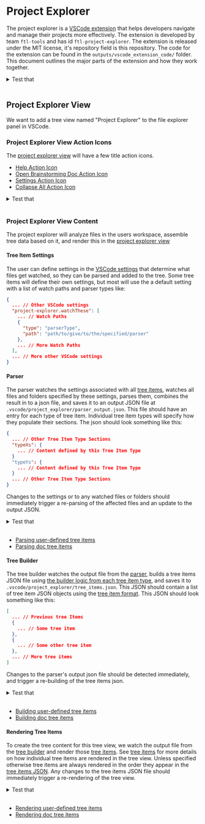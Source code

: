 # Project Explorer

The project explorer is a [VSCode extension](/design_docs/vscode_extensions.md) that helps developers navigate and manage their projects more effectively. The extension is developed by team `ftl-tools` and has id `ftl-project-explorer`. The extension is released under the MIT license, it's repository field is this repository. The code for the extension can be found in the `outputs/vscode_extension_code/` folder. This document outlines the major parts of the extension and how they work together.

<details>
<summary>Test that</summary>

- The extension identifier is ftl-tools.project-explorer and the view appears in the Explorer panel titled "Project Explorer" on activation.
- The extension README opens from the marketplace entry; repository points to this repo; license is MIT.
- Enabling/disabling the extension shows/hides the view without errors; no orphaned commands or views remain.
- Activation creates the .vscode/project_explorer folder if missing without prompting; deactivation disposes file watchers.
- Switching color theme does not break icons or view rendering.

[How to Test](/design_docs/vscode_extensions.md#testing)

</details><br>

## Project Explorer View

We want to add a tree view named "Project Explorer" to the file explorer panel in VSCode.

### Project Explorer View Action Icons

The [project explorer view](#project-explorer-view) will have a few title action icons.

[//]: # "{ TODO: In future, autogenerate this list }"

- [Help Action Icon](/design_docs/title_action_icons/title_action_icons.md#help)
- [Open Brainstorming Doc Action Icon](/design_docs/title_action_icons/title_action_icons.md#open-brainstorming-doc)
- [Settings Action Icon](/design_docs/title_action_icons/title_action_icons.md#settings)
- [Collapse All Action Icon](/design_docs/title_action_icons/title_action_icons.md#collapse-all)

<details>
<summary>Test that</summary>

- The four title actions render in this order: Help, Brainstorming (only when configured), Settings, Collapse All.
- Tooltips match: "Help", "Brainstorming", "Project Explorer Settings", "Collapse All".
- Toggling brainstormingDocPath at runtime adds/removes the Brainstorming action without reload; other actions persist.
- Actions use correct icons in light/dark themes and update on theme change without reload.

[How to Test](/design_docs/vscode_extensions.md#testing)

</details><br>

### Project Explorer View Content

The project explorer will analyze files in the users workspace, assemble tree data based on it, and render this in the [project explorer view](#project-explorer-view)

#### Tree Item Settings

The user can define settings in the [VSCode settings](/design_docs/vscode_extensions.md#settings-and-settings-utility) that determine what files get watched, so they can be parsed and added to the tree. Some tree items will define their own settings, but most will use the a default setting with a list of watch paths and parser types like:

```json
{
  ... // Other VSCode settings
  "project-explorer.watchThese": [
    ... // Watch Paths
    {
      "type": "parserType",
      "path": "path/to/give/to/the/specified/parser"
    },
    ... // More Watch Paths
  ],
  ... // More other VSCode settings
}
```

#### Parser

The parser watches the settings associated with all [tree items](/design_docs/tree_items/tree_items.md), watches all files and folders specified by these settings, parses them, combines the result in to a json file, and saves it to an output JSON file at `.vscode/project_explorer/parser_output.json`. This file should have an entry for each type of tree item. Individual tree item types will specify how they populate their sections. The json should look something like this:

```json
{
  ... // Other Tree Item Type Sections
  "typeXs": {
    ... // Content defined by this Tree Item Type
  }
  "typeYs": {
    ... // Content defined by this Tree Item Type
  }
  ... // Other Tree Item Type Sections
}
```

Changes to the settings or to any watched files or folders should immediately trigger a re-parsing of the affected files and an update to the output JSON.

<details>
<summary>Test that</summary>

- The file .vscode/project_explorer/parser_output.json is created on activation and contains top-level sections per tree item type.
- Editing a watched file or adding/removing files updates only the affected section while preserving other sections; unchanged sections keep their content and order.
- Changing watch settings at runtime updates watches and causes a re-parse reflecting new/removed paths; removing a watch path prunes only that section.
- Output shape matches each item type spec and remains valid JSON under rapid edits; partial writes never leave corrupt JSON (last valid is preserved if needed).
- File permission errors or missing paths are logged with non-blocking warnings; parser continues processing remaining paths.

[How to Test](/design_docs/vscode_extensions.md#testing)

</details><br>

[//]: # "{ TODO: In future, autogenerate this list }"

- [Parsing user-defined tree items](/design_docs/tree_items/user_defined_tree_items.md#parsing)
- [Parsing doc tree items](/design_docs/tree_items/doc_tree_items/doc_tree_items.md#parsing)

#### Tree Builder

The tree builder watches the output file from the [parser](#parser), builds a tree items JSON file using [the builder logic from each tree item type](/design_docs/tree_items/tree_items.md), and saves it to `.vscode/project_explorer/tree_items.json`. This JSON should contain a list of tree item JSON objects using the [tree item format](/design_docs/tree_items/tree_items.md). This JSON should look something like this:

```json
[
  ... // Previous tree Items
  {
    ... // Some tree item
  },
  {
    ... // Some other tree item
  },
  ... // More tree items
]
```

Changes to the parser's output json file should be detected immediately, and trigger a re-building of the tree items json.

<details>
<summary>Test that</summary>

- The file .vscode/project_explorer/tree_items.json is generated from parser_output.json and is a flat array of tree item objects.
- Updating only one section in parser_output.json yields minimal corresponding updates in tree_items.json (no unrelated churn or reordering).
- Invalid or missing sections fail gracefully: builder logs an error and keeps the last valid tree_items.json.
- On malformed parser_output.json, builder waits for a valid file rather than emitting corrupt output.

[How to Test](/design_docs/vscode_extensions.md#testing)

</details><br>

[//]: # "{ TODO: In future, autogenerate this list }"

- [Building user-defined tree items](/design_docs/tree_items/user_defined_tree_items.md#tree-building)
- [Building doc tree items](/design_docs/tree_items/doc_tree_items/doc_tree_items.md#tree-building)

#### Rendering Tree Items

To create the tree content for this tree view, we watch the output file from the [tree builder](#tree-builder) and render those [tree items](/design_docs/tree_items/tree_items.md). See [tree items](/design_docs/tree_items/tree_items.md) for more details on how individual tree items are rendered in the tree view. Unless specified otherwise tree items are always rendered in the order they appear in the [tree items JSON](#tree-builder). Any changes to the tree items JSON file should immediately trigger a re-rendering of the tree view.

<details>
<summary>Test that</summary>

- Items render in the same order as in tree_items.json and update live when the file changes; expansion/selection state is preserved for unchanged ids.
- Adding/removing items in tree_items.json appears/disappears without reload; unrelated nodes keep their expansion state.
- Clicking different typeAndPath items routes to the expected default behaviors defined in the tree items spec.
- Icons react to theme changes immediately; broken icon paths fall back per spec without breaking rendering.

[How to Test](/design_docs/vscode_extensions.md#testing)

</details><br>

[//]: # "{ TODO: In future, autogenerate this list }"

- [Rendering user-defined tree items](/design_docs/tree_items/user_defined_tree_items.md)
- [Rendering doc tree items](/design_docs/tree_items/doc_tree_items/doc_tree_items.md)
